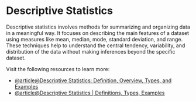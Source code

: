 # Descriptive Statistics

Descriptive statistics involves methods for summarizing and organizing data in a meaningful way. It focuses on describing the main features of a dataset using measures like mean, median, mode, standard deviation, and range. These techniques help to understand the central tendency, variability, and distribution of the data without making inferences beyond the specific dataset.

Visit the following resources to learn more:

- [@article@Descriptive Statistics: Definition, Overview, Types, and Examples](https://www.investopedia.com/terms/d/descriptive_statistics.asp)
- [@article@Descriptive Statistics | Definitions, Types, Examples](https://www.scribbr.com/statistics/descriptive-statistics/)